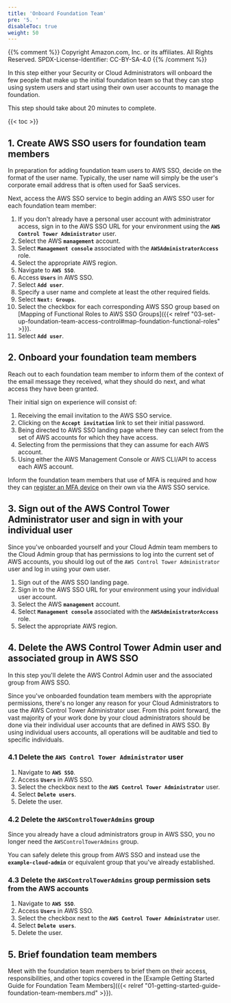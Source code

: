 ```yaml
---
title: 'Onboard Foundation Team'
pre: '5. '
disableToc: true
weight: 50
---
```


{{% comment %}}
Copyright Amazon.com, Inc. or its affiliates. All Rights Reserved.
SPDX-License-Identifier: CC-BY-SA-4.0
{{% /comment %}}

In this step either your Security or Cloud Administrators will onboard the few people that make up the initial foundation team so that they can stop using system users and start using their own user accounts to manage the foundation.

This step should take about 20 minutes to complete.

{{< toc >}}

## 1. Create AWS SSO users for foundation team members

In preparation for adding foundation team users to AWS SSO, decide on the format of the user name.  Typically, the user name will simply be the user's corporate email address that is often used for SaaS services.

Next, access the AWS SSO service to begin adding an AWS SSO user for each foundation team member:

1. If you don't already have a personal user account with administrator access, sign in to the AWS SSO URL for your environment using the **`AWS Control Tower Administrator`** user.
2. Select the AWS **`management`** account.
3. Select **`Management console`** associated with the **`AWSAdministratorAccess`** role.
4. Select the appropriate AWS region.
5. Navigate to **`AWS SSO`**.
6. Access **`Users`** in AWS SSO.
7. Select **`Add user`**.
8. Specify a user name and complete at least the other required fields.
9. Select **`Next: Groups`**.
10. Select the checkbox for each corresponding AWS SSO group based on [Mapping of Functional Roles to AWS SSO Groups]({{< relref "03-set-up-foundation-team-access-control#map-foundation-functional-roles" >}}).
11. Select **`Add user`**.

## 2. Onboard your foundation team members 

Reach out to each foundation team member to inform them of the context of the email message they received, what they should do next, and what access they have been granted.

Their initial sign on experience will consist of:

1. Receiving the email invitation to the AWS SSO service.
1. Clicking on the **`Accept invitation`** link to set their initial password.
3. Being directed to AWS SSO landing page where they can select from the set of AWS accounts for which they have access.
4. Selecting from the permissions that they can assume for each AWS account.
5. Using either the AWS Management Console or AWS CLI/API to access each AWS account.

Inform the foundation team members that use of MFA is required and how they can [register an MFA device](https://docs.aws.amazon.com/singlesignon/latest/userguide/how-to-register-device.html) on their own via the AWS SSO service.

## 3. Sign out of the AWS Control Tower Administrator user and sign in with your individual user

Since you've onboarded yourself and your Cloud Admin team members to the Cloud Admin group that has permissions to log into the current set of AWS accounts, you should log out of the `AWS Control Tower Administrator` user and log in using your own user.

1. Sign out of the AWS SSO landing page.
1. Sign in to the AWS SSO URL for your environment using your individual user account.
2. Select the AWS **`management`** account.
3. Select **`Management console`** associated with the **`AWSAdministratorAccess`** role.
4. Select the appropriate AWS region.

## 4. Delete the AWS Control Tower Admin user and associated group in AWS SSO

In this step you'll delete the AWS Control Admin user and the associated group from AWS SSO.

Since you've onboarded foundation team members with the appropriate permissions, there's no longer any reason for your Cloud Administrators to use the AWS Control Tower Administrator user. From this point forward, the vast majority of your work done by your cloud administrators should be done via their individual user accounts that are defined in AWS SSO.  By using individual users accounts, all operations will be auditable and tied to specific individuals.

### 4.1 Delete the `AWS Control Tower Administrator` user

1. Navigate to **`AWS SSO`**.
2. Access **`Users`** in AWS SSO.
3. Select the checkbox next to the **`AWS Control Tower Administrator`** user.
4. Select **`Delete users`**.
5. Delete the user.

### 4.2 Delete the `AWSControlTowerAdmins` group

Since you already have a cloud administrators group in AWS SSO, you no longer need the `AWSControlTowerAdmins` group.

You can safely delete this group from AWS SSO and instead use the  **`example-cloud-admin`** or equivalent group that you've already established.

### 4.3 Delete the `AWSControlTowerAdmins` group permission sets from the AWS accounts

1. Navigate to **`AWS SSO`**.
2. Access **`Users`** in AWS SSO.
3. Select the checkbox next to the **`AWS Control Tower Administrator`** user.
4. Select **`Delete users`**.
5. Delete the user.

## 5. Brief foundation team members

Meet with the foundation team members to brief them on their access, responsibilities, and other topics covered in the [Example Getting Started Guide for Foundation Team Members]({{< relref "01-getting-started-guide-foundation-team-members.md" >}}).